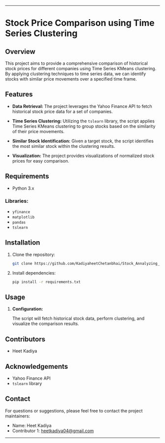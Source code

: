 
---

# Stock Price Comparison using Time Series Clustering

## Overview

This project aims to provide a comprehensive comparison of historical stock prices for different companies using Time Series KMeans clustering. By applying clustering techniques to time series data, we can identify stocks with similar price movements over a specified time frame.

## Features

- **Data Retrieval:** The project leverages the Yahoo Finance API to fetch historical stock price data for a set of companies.

- **Time Series Clustering:** Utilizing the `tslearn` library, the script applies Time Series KMeans clustering to group stocks based on the similarity of their price movements.

- **Similar Stock Identification:** Given a target stock, the script identifies the most similar stock within the clustering results.

- **Visualization:** The project provides visualizations of normalized stock prices for easy comparison.

## Requirements

- Python 3.x

### Libraries:

- `yfinance`
- `matplotlib`
- `pandas`
- `tslearn`

## Installation

1. Clone the repository:

   ```bash
   git clone https://github.com/KadiyaheetChetanbhai/Stock_Annalyzing_Python.git
   ```

2. Install dependencies:

   ```bash
   pip install -r requirements.txt
   ```

## Usage

1. **Configuration:**

   The script will fetch historical stock data, perform clustering, and visualize the comparison results.

## Contributors

- Heet Kadiya

## Acknowledgements

- Yahoo Finance API
- `tslearn` library

## Contact

For questions or suggestions, please feel free to contact the project maintainers:

- Name: Heet Kadiya
- Contributor 1: heetkadiya04@gmail.com

--- 

